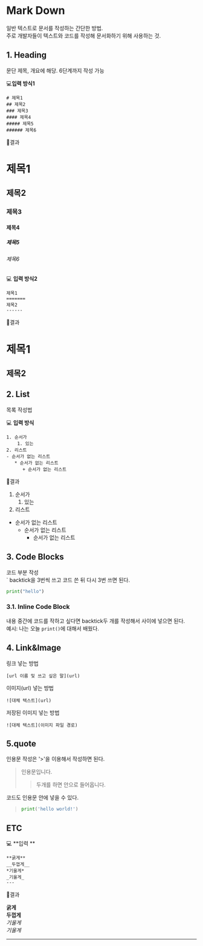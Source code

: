 
# Mark Down
일반 텍스트로 문서를 작성하는 간단한 방법.  
주로 개발자들이 텍스트와 코드를 작성해 문서화하기 위해 사용하는 것.


## 1. Heading
문단 제목, 개요에 해당.
6단계까지 작성 가능

💻**입력 방식1**
```
# 제목1
## 제목2
### 제목3
#### 제목4
##### 제목5
###### 제목6
```

📌결과
# 제목1
## 제목2
### 제목3
#### 제목4
##### 제목5
###### 제목6

💻 **입력 방식2**
```
제목1
=======
제목2
------
```

📌결과

제목1
=======
제목2
------



## 2. List
목록 작성법

💻 **입력 방식**
```
1. 순서가
    1. 있는
2. 리스트
- 순서가 없는 리스트
   * 순서가 없는 리스트
      + 순서가 없는 리스트
```

📌결과
1. 순서가
    1. 있는
2. 리스트
- 순서가 없는 리스트
   * 순서가 없는 리스트
      + 순서가 없는 리스트



## 3. Code Blocks
코드 부분 작성  
` backtick을 3번씩 쓰고 코드 쓴 뒤 다시 3번 쓰면 된다.

```python
print("hello")
```  

### 3.1. Inline Code Block
내용 중간에 코드를 작하고 싶다면 backtick두 개를 작성해서 사이에 넣으면 된다.  
예시: 나는 오늘 `print()`에 대해서 배웠다.

## 4. Link&Image
링크 넣는 방법  
```
[url 이름 및 쓰고 싶은 말](url)
```  

이미지(url) 넣는 방법
```
![대체 텍스트](url)
```

저장된 이미지 넣는 방법
```
![대체 텍스트](이미지 파일 경로)
```

## 5.quote
인용문 작성은 '>'을 이용해서 작성하면 된다.


> 인용문입니다.
>> 두개를 하면 안으로 들어옵니다.

코드도 인용문 안에 넣을 수 있다.
> ```python
> print('hello world!')
> ```

## ETC
💻 **입력 **
```
**굵게**  
__두껍게__  
*기울게*  
_기울게_  
---
```
📌결과  

**굵게**  
__두껍게__  
*기울게*  
_기울게_ 

---

